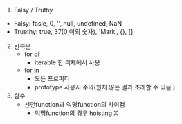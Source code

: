 1. Falsy / Truthy
 - Falsy: fasle, 0, '', null, undefined, NaN
 - Truethy: true, 37(0 이외 숫자), 'Mark', {}, []

2. 반복문
    - for of
        - iterable 한 객체에서 사용
    - for in 
        - 모든 프로퍼티
        - prototype 사용시 주의(원치 않는 결과 초래할 수 있음.)
3. 함수
    - 선언function과 익명function의 차이점
        - 익명function의 경우 hoisting X